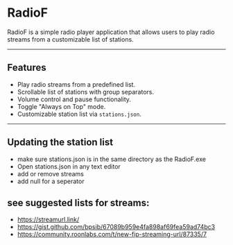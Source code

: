 # RadioF

RadioF is a simple radio player application that allows users to play radio streams from a customizable list of stations.

---

## Features
- Play radio streams from a predefined list.
- Scrollable list of stations with group separators.
- Volume control and pause functionality.
- Toggle "Always on Top" mode.
- Customizable station list via `stations.json`.

---

## Updating the station list
- make sure stations.json is in the same directory as the RadioF.exe
- Open stations.json in any text editor
- add or remove streams
- add null for a seperator


## see suggested lists for streams:
- https://streamurl.link/
- https://gist.github.com/bpsib/67089b959e4fa898af69fea59ad74bc3
- https://community.roonlabs.com/t/new-fip-streaming-url/87335/7